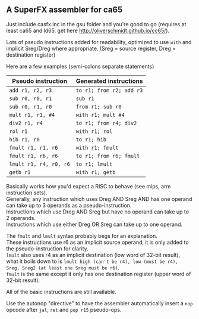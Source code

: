 
## A SuperFX assembler for ca65 ##
Just include casfx.inc in the gsu folder and you're good to go (requires at least ca65 and ld65, get here http://oliverschmidt.github.io/cc65/).

Lots of pseudo instructions added for readability, optimized to use `with` and implicit Sreg/Dreg where appropriate. (Sreg = source register, Dreg = destination register)

Here are a few examples (semi-colons separate statements)

| Pseudo instruction | Generated instructions |
| --- | --- |
| `add r1, r2, r3` | `to r1; from r2; add r3` |
| `sub r0, r0, r1` | `sub r1` |
| `sub r0, r1, r0` | `from r1; sub r0` |
| `mult r1, r1, #4` | `with r1; mult #4` |
| `div2 r1, r4` | `to r1; from r4; div2` |
| `rol r1` | `with r1; rol` |
| `hib r1, r0` | `to r1; hib` |
| `fmult r1, r1, r6` | `with r1; fmult` |
| `fmult r1, r6, r6` | `to r1; from r6; fmult` |
| `lmult r1, r4, r0, r6` | `to r1; lmult` |
| `getb r1` | `with r1; getb` |

Basically works how you'd expect a RISC to behave (see mips, arm instruction
sets).  
Generally, any instruction which uses Dreg AND Sreg AND has one operand can take up to 3 operands as a pseudo-instruction.  
Instructions which use Dreg AND Sreg but have no operand can take up to 2
operands.  
Instructions which use either Dreg OR Sreg can take up to one operand.

The `fmult` and `lmult` syntax probably begs for an explanation.  
These instructions use r6 as an implicit source operand, it is only added to the
pseudo-instruction for clarity.  
`lmult` also uses r4 as an implicit destination (low word of 32-bit result), what it boils down to is `lmult high (can't be r4), low (must be r4), Sreg, Sreg2 (at least one Sreg must be r6)`.  
`fmult` is the same except it only has one destination register (upper word of
32-bit result).

All of the basic instructions are still available.


Use the autonop "directive" to have the assembler automatically insert a `nop` opcode after `jal`, `ret` and `pop r15` pseudo-ops.
